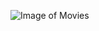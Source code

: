 ![Image of Movies](https://github.com/Manish3591/Exploratory-Data-Analysis-on-movies/blob/main/Movies.png)
